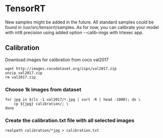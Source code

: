 # TensorRT
New samples might be added in the future. All standard samples could be found in /usr/src/tensorrt/samples. As for now, you can calibrate your model with int8 precision using added option --calib-imgs with trtexec app.
## Calibration
Download images for calibration from coco val2017
```
wget http://images.cocodataset.org/zips/val2017.zip
unzip val2017.zip
rm val2017.zip
```
### Choose 1k images from dataset 
```
for jpg in $(ls -1 val2017/*.jpg | sort -R | head -1000); do \
    cp ${jpg} calibration/; \
done
```
### Create the calibration.txt file with all selected images
```
realpath calibration/*jpg > calibration.txt
```


